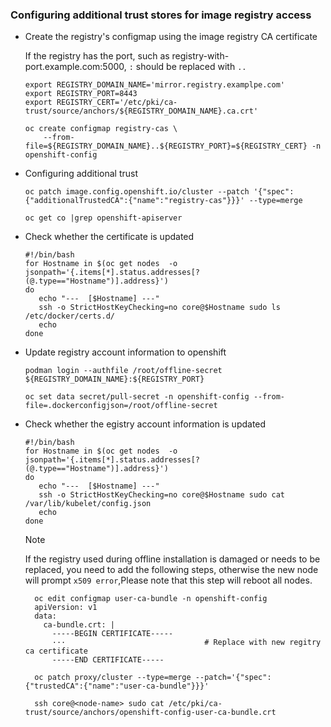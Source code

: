 ### Configuring additional trust stores for image registry access
* Create the registry's configmap using the image registry CA certificate

  If the registry has the port, such as registry-with-port.example.com:5000, `:` should be replaced with `..`
  ```
  export REGISTRY_DOMAIN_NAME='mirror.registry.examplpe.com'
  export REGISTRY_PORT=8443
  export REGISTRY_CERT='/etc/pki/ca-trust/source/anchors/${REGISTRY_DOMAIN_NAME}.ca.crt'

  oc create configmap registry-cas \
      --from-file=${REGISTRY_DOMAIN_NAME}..${REGISTRY_PORT}=${REGISTRY_CERT} -n openshift-config
  ``` 

* Configuring additional trust
  ```
  oc patch image.config.openshift.io/cluster --patch '{"spec":{"additionalTrustedCA":{"name":"registry-cas"}}}' --type=merge

  oc get co |grep openshift-apiserver
  ```
  
* Check whether the certificate is updated
  ```
  #!/bin/bash
  for Hostname in $(oc get nodes  -o jsonpath='{.items[*].status.addresses[?(@.type=="Hostname")].address}')
  do
     echo "---  [$Hostname] ---"
     ssh -o StrictHostKeyChecking=no core@$Hostname sudo ls /etc/docker/certs.d/
     echo
  done
  ```

* Update registry account information to openshift
  ```
  podman login --authfile /root/offline-secret ${REGISTRY_DOMAIN_NAME}:${REGISTRY_PORT}

  oc set data secret/pull-secret -n openshift-config --from-file=.dockerconfigjson=/root/offline-secret
  ```

* Check whether the egistry account information is updated
  ```
  #!/bin/bash
  for Hostname in $(oc get nodes  -o jsonpath='{.items[*].status.addresses[?(@.type=="Hostname")].address}')
  do
     echo "---  [$Hostname] ---"
     ssh -o StrictHostKeyChecking=no core@$Hostname sudo cat /var/lib/kubelet/config.json
     echo
  done
  ```
    > [!NOTE]  
    > 
    > If the registry used during offline installation is damaged or needs to be replaced, you need to add the following steps, otherwise the new node will prompt `x509 error`,Please note that this step will reboot all nodes.
    > 
    > ```
    >   oc edit configmap user-ca-bundle -n openshift-config
    >   apiVersion: v1
    >   data:
    >     ca-bundle.crt: |
    >       -----BEGIN CERTIFICATE-----
    >       ···                               # Replace with new regitry ca certificate
    >       -----END CERTIFICATE-----
    > 
    >   oc patch proxy/cluster --type=merge --patch='{"spec":{"trustedCA":{"name":"user-ca-bundle"}}}'
    > 
    >   ssh core@<node-name> sudo cat /etc/pki/ca-trust/source/anchors/openshift-config-user-ca-bundle.crt 
    >   ```
